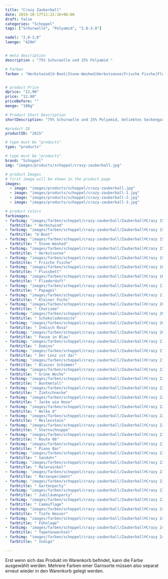 ```yaml
---
title: "Crazy Zauberball"
date: 2019-10-17T11:22:16+06:00
draft: false
categories: "Schoppel"
tags: ["Schurwolle", "Polyamid", "2.0-3.0"]

nadel: "2,0-3,0" 
laenge: "420m"	


# meta description
description : "75% Schurwolle und 25% Polyamid "

# Farben
farben : "Herbstwind|U-Boot|Stone-Washed|Herbstsonne|Frische Fische|Flussbett|Fliederduft|Papagei|Kleiner Fuchs|Charisma|Schokoladenseite|Indisch Rosa|Pause in Blau|Domino|Der Lenz ist da!|Blasser Schimmer|Grüne Woche|Buntmetall|Zimtschnecke|Jacke wie Hose|Wolke 8|Meilenstein|Sternschnuppe|Route 66|Piano Bar|Sanduhr|Malerwinkel|Marsexperiment|Gartenparty|Jubiläumsparty|Camouflage|Tiefe Wasser|Föhnlage|Tapetenwechsel|Indigo"


# product Price
dprice: "12,90"
price: "12.90"
priceBefore: ""
menge: "100g"

# Product Short Description
shortDescription: "75% Schurwolle und 25% Polyamid, beliebtes Sockengarn in tollen Farbverläufen"

#product ID
productID: "2015"

# type must be "products"
type: "products"

# type must be "products"
brand: "Schoppel"
img: "images/products/schoppel/crazy-zauberball.jpg"   

# product Images
# first image will be shown in the product page
images:
  - image: "images/products/schoppel/crazy-zauberball.jpg"
  - image: "images/products/schoppel/crazy-zauberball-1.jpg"
  - image: "images/products/schoppel/crazy-zauberball-2.jpg"
  - image: "images/products/schoppel/crazy-zauberball-3.jpg"

# product colors
farbimages:
- farbimg: "images/farben/schoppel/crazy-zauberball/Zauberball®Crazy 1507_ Herbstwind.jpg"
  farbtitle: " Herbstwind"
- farbimg: "images/farben/schoppel/crazy-zauberball/Zauberball®Crazy 1511_ U-Boot.jpg"
  farbtitle: "U-Boot"
- farbimg: "images/farben/schoppel/crazy-zauberball/Zauberball®Crazy 1535_ Stone-Washed.jpg"
  farbtitle: " Stone-Washed"
- farbimg: "images/farben/schoppel/crazy-zauberball/Zauberball®Crazy 1537_ Herbstsonne.jpg"
  farbtitle: " Herbstsonne"
- farbimg: "images/farben/schoppel/crazy-zauberball/Zauberball®Crazy 1564_ Frische Fische.jpg"
  farbtitle: " Frische Fische"
- farbimg: "images/farben/schoppel/crazy-zauberball/Zauberball®Crazy 1660_ Flussbett.jpg"
  farbtitle: " Flussbett"
- farbimg: "images/farben/schoppel/crazy-zauberball/Zauberball®Crazy 1699_ Fliederduft.jpg"
  farbtitle: " Fliederduft"
- farbimg: "images/farben/schoppel/crazy-zauberball/Zauberball®Crazy 1701_ Papagei.jpg"
  farbtitle: " Papagei"
- farbimg: "images/farben/schoppel/crazy-zauberball/Zauberball®Crazy 1702_ Kleiner Fuchs.jpg"
  farbtitle: " Kleiner Fuchs"
- farbimg: "images/farben/schoppel/crazy-zauberball/Zauberball®Crazy 2082_ Charisma.jpg"
  farbtitle: " Charisma"
- farbimg: "images/farben/schoppel/crazy-zauberball/Zauberball®Crazy 2092_ Schokoladenseite.jpg"
  farbtitle: " Schokoladenseite"
- farbimg: "images/farben/schoppel/crazy-zauberball/Zauberball®Crazy 2095_ Indisch Rosa.jpg"
  farbtitle: " Indisch Rosa"
- farbimg: "images/farben/schoppel/crazy-zauberball/Zauberball®Crazy 2099_ Pause in Blau.jpg"
  farbtitle: " Pause in Blau"
- farbimg: "images/farben/schoppel/crazy-zauberball/Zauberball®Crazy 2100_ Domino.jpg"
  farbtitle: " Domino"
- farbimg: "images/farben/schoppel/crazy-zauberball/Zauberball®Crazy 2136_ Der Lenz ist da!.jpg"
  farbtitle: " Der Lenz ist da!"
- farbimg: "images/farben/schoppel/crazy-zauberball/Zauberball®Crazy 2170_ Blasser Schimmer.jpg"
  farbtitle: " Blasser Schimmer"
- farbimg: "images/farben/schoppel/crazy-zauberball/Zauberball®Crazy 2204_ Grüne Woche.jpg"
  farbtitle: " Grüne Woche"
- farbimg: "images/farben/schoppel/crazy-zauberball/Zauberball®Crazy 2231_ Buntmetall.jpg"
  farbtitle: " Buntmetall"
- farbimg: "images/farben/schoppel/crazy-zauberball/Zauberball®Crazy 2248_ Zimtschnecke.jpg"
  farbtitle: " Zimtschnecke"
- farbimg: "images/farben/schoppel/crazy-zauberball/Zauberball®Crazy 2250_ Jacke wie Hose.jpg"
  farbtitle: " Jacke wie Hose"
- farbimg: "images/farben/schoppel/crazy-zauberball/Zauberball®Crazy 2254_ Wolke 8.jpg"
  farbtitle: " Wolke 8"
- farbimg: "images/farben/schoppel/crazy-zauberball/Zauberball®Crazy 2266_ Meilenstein.jpg"
  farbtitle: " Meilenstein"
- farbimg: "images/farben/schoppel/crazy-zauberball/Zauberball®Crazy 2292_ Sternschnuppe.jpg"
  farbtitle: " Sternschnuppe"
- farbimg: "images/farben/schoppel/crazy-zauberball/Zauberball®Crazy 2311_ Route 66.jpg"
  farbtitle: " Route 66"
- farbimg: "images/farben/schoppel/crazy-zauberball/Zauberball®Crazy 2312_ Piano Bar.jpg"
  farbtitle: " Piano Bar"
- farbimg: "images/farben/schoppel/crazy-zauberball/Zauberball®Crazy 2332_ Sanduhr.jpg"
  farbtitle: " Sanduhr"
- farbimg: "images/farben/schoppel/crazy-zauberball/Zauberball®Crazy 2334_ Malerwinkel.jpg"
  farbtitle: " Malerwinkel"
- farbimg: "images/farben/schoppel/crazy-zauberball/Zauberball®Crazy 2337_ Marsexperiment.jpg"
  farbtitle: " Marsexperiment"
- farbimg: "images/farben/schoppel/crazy-zauberball/Zauberball®Crazy 2355_ Gartenparty.jpg"
  farbtitle: " Gartenparty"
- farbimg: "images/farben/schoppel/crazy-zauberball/Zauberball®Crazy 2389_ Jubiläumsparty.jpg"
  farbtitle: " Jubiläumsparty"
- farbimg: "images/farben/schoppel/crazy-zauberball/Zauberball®Crazy 2395_ Camouflage.jpg"
  farbtitle: " Camouflage"
- farbimg: "images/farben/schoppel/crazy-zauberball/Zauberball®Crazy 2404_ Tiefe Wasser.jpg"
  farbtitle: " Tiefe Wasser"
- farbimg: "images/farben/schoppel/crazy-zauberball/Zauberball®Crazy 2427_ Föhnlage.jpg"
  farbtitle: " Föhnlage"
- farbimg: "images/farben/schoppel/crazy-zauberball/Zauberball®Crazy 2429_ Tapetenwechsel.jpg"
  farbtitle: " Tapetenwechsel"
- farbimg: "images/farben/schoppel/crazy-zauberball/Zauberball®Crazy 2438_ Indigo.jpg"
  farbtitle: " Indigo"

---
```


Erst wenn sich das Produkt im Warenkorb befindet, kann die Farbe ausgewählt werden.
Mehrere Farben einer Garnsorte müssen also separat erneut wieder in den Warenkorb gelegt werden.
